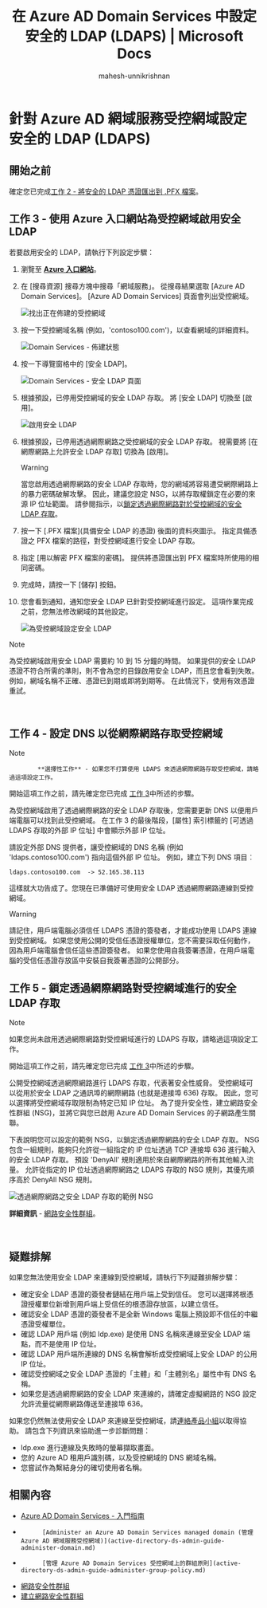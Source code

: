 ﻿---
title: "在 Azure AD Domain Services 中設定安全的 LDAP (LDAPS) | Microsoft Docs"
description: "針對 Azure Active Directory Domain Services 受控網域設定安全的 LDAP (LDAPS)"
services: active-directory-ds
documentationcenter: 
author: mahesh-unnikrishnan
manager: mtillman
editor: curtand
ms.assetid: c6da94b6-4328-4230-801a-4b646055d4d7
ms.service: active-directory-ds
ms.workload: identity
ms.tgt_pltfrm: na
ms.devlang: na
ms.topic: article
ms.date: 12/15/2017
ms.author: maheshu
ms.openlocfilehash: d55abe651f69e3539e7584b40a7aedf419bccda1
ms.sourcegitcommit: 821b6306aab244d2feacbd722f60d99881e9d2a4
ms.translationtype: HT
ms.contentlocale: zh-TW
ms.lasthandoff: 12/16/2017
---
# <a name="configure-secure-ldap-ldaps-for-an-azure-ad-domain-services-managed-domain"></a>針對 Azure AD 網域服務受控網域設定安全的 LDAP (LDAPS)

## <a name="before-you-begin"></a>開始之前
確定您已完成[工作 2 - 將安全的 LDAP 憑證匯出到 .PFX 檔案](active-directory-ds-admin-guide-configure-secure-ldap-export-pfx.md)。


## <a name="task-3---enable-secure-ldap-for-the-managed-domain-using-the-azure-portal"></a>工作 3 - 使用 Azure 入口網站為受控網域啟用安全 LDAP
若要啟用安全的 LDAP，請執行下列設定步驟：

1. 瀏覽至 **[Azure 入口網站](https://portal.azure.com)**。

2. 在 [搜尋資源] 搜尋方塊中搜尋「網域服務」。 從搜尋結果選取 [Azure AD Domain Services]。 [Azure AD Domain Services] 頁面會列出受控網域。

    ![找出正在佈建的受控網域](./media/getting-started/domain-services-provisioning-state-find-resource.png)

2. 按一下受控網域名稱 (例如，'contoso100.com')，以查看網域的詳細資料。

    ![Domain Services - 佈建狀態](./media/getting-started/domain-services-provisioning-state.png)

3. 按一下導覽窗格中的 [安全 LDAP]。

    ![Domain Services - 安全 LDAP 頁面](./media/active-directory-domain-services-admin-guide/secure-ldap-blade.png)

4. 根據預設，已停用受控網域的安全 LDAP 存取。 將 [安全 LDAP] 切換至 [啟用]。

    ![啟用安全 LDAP](./media/active-directory-domain-services-admin-guide/secure-ldap-blade-configure.png)
5. 根據預設，已停用透過網際網路之受控網域的安全 LDAP 存取。 視需要將 [在網際網路上允許安全 LDAP 存取] 切換為 [啟用]。 

    > [!WARNING]
    > 當您啟用透過網際網路的安全 LDAP 存取時，您的網域將容易遭受網際網路上的暴力密碼破解攻擊。 因此，建議您設定 NSG，以將存取權鎖定在必要的來源 IP 位址範圍。 請參閱指示，以[鎖定透過網際網路對於受控網域的安全 LDAP 存取](#task-5---lock-down-secure-ldap-access-to-your-managed-domain-over-the-internet)。
    >

6. 按一下 [.PFX 檔案]\(具備安全 LDAP 的憑證\) 後面的資料夾圖示。 指定具備憑證之 PFX 檔案的路徑，對受控網域進行安全 LDAP 存取。

7. 指定 [用以解密 PFX 檔案的密碼]。 提供將憑證匯出到 PFX 檔案時所使用的相同密碼。

8. 完成時，請按一下 [儲存] 按鈕。

9. 您會看到通知，通知您安全 LDAP 已針對受控網域進行設定。 這項作業完成之前，您無法修改網域的其他設定。

    ![為受控網域設定安全 LDAP](./media/active-directory-domain-services-admin-guide/secure-ldap-blade-configuring.png)

> [!NOTE]
> 為受控網域啟用安全 LDAP 需要約 10 到 15 分鐘的時間。 如果提供的安全 LDAP 憑證不符合所需的準則，則不會為您的目錄啟用安全 LDAP，而且您會看到失敗。 例如，網域名稱不正確、憑證已到期或即將到期等。 在此情況下，使用有效憑證重試。
>
>

<br>

## <a name="task-4---configure-dns-to-access-the-managed-domain-from-the-internet"></a>工作 4 - 設定 DNS 以從網際網路存取受控網域
> [!NOTE]
> 
            **選擇性工作** - 如果您不打算使用 LDAPS 來透過網際網路存取受控網域，請略過這項設定工作。
>
>

開始這項工作之前，請先確定您已完成 [工作 3](#task-3---enable-secure-ldap-for-the-managed-domain-using-the-azure-portal-preview)中所述的步驟。

為受控網域啟用了透過網際網路的安全 LDAP 存取後，您需要更新 DNS 以便用戶端電腦可以找到此受控網域。 在工作 3 的最後階段，[屬性] 索引標籤的 [可透過 LDAPS 存取的外部 IP 位址] 中會顯示外部 IP 位址。

請設定外部 DNS 提供者，讓受控網域的 DNS 名稱 (例如 'ldaps.contoso100.com') 指向這個外部 IP 位址。 例如，建立下列 DNS 項目︰

    ldaps.contoso100.com  -> 52.165.38.113

這樣就大功告成了。您現在已準備好可使用安全 LDAP 透過網際網路連線到受控網域。

> [!WARNING]
> 請記住，用戶端電腦必須信任 LDAPS 憑證的簽發者，才能成功使用 LDAPS 連線到受控網域。 如果您使用公開的受信任憑證授權單位，您不需要採取任何動作，因為用戶端電腦會信任這些憑證簽發者。 如果您使用自我簽署憑證，在用戶端電腦的受信任憑證存放區中安裝自我簽署憑證的公開部分。
>
>


## <a name="task-5---lock-down-secure-ldap-access-to-your-managed-domain-over-the-internet"></a>工作 5 - 鎖定透過網際網路對受控網域進行的安全 LDAP 存取
> [!NOTE]
> 如果您尚未啟用透過網際網路對受控網域進行的 LDAPS 存取，請略過這項設定工作。
>
>

開始這項工作之前，請先確定您已完成 [工作 3](#task-3---enable-secure-ldap-for-the-managed-domain-using-the-azure-portal-preview)中所述的步驟。

公開受控網域透過網際網路進行 LDAPS 存取，代表著安全性威脅。 受控網域可以從用於安全 LDAP 之通訊埠的網際網路 (也就是連接埠 636) 存取。 因此，您可以選擇將受控網域存取限制為特定已知 IP 位址。 為了提升安全性，建立網路安全性群組 (NSG)，並將它與您已啟用 Azure AD Domain Services 的子網路產生關聯。

下表說明您可以設定的範例 NSG，以鎖定透過網際網路的安全 LDAP 存取。 NSG 包含一組規則，能夠只允許從一組指定的 IP 位址透過 TCP 連接埠 636 進行輸入的安全 LDAP 存取。 預設 'DenyAll' 規則適用於來自網際網路的所有其他輸入流量。 允許從指定的 IP 位址透過網際網路之 LDAPS 存取的 NSG 規則，其優先順序高於 DenyAll NSG 規則。

![透過網際網路之安全 LDAP 存取的範例 NSG](./media/active-directory-domain-services-admin-guide/secure-ldap-sample-nsg.png)

**詳細資訊** - [網路安全性群組](../virtual-network/virtual-networks-nsg.md)。

<br>


## <a name="troubleshooting"></a>疑難排解
如果您無法使用安全 LDAP 來連線到受控網域，請執行下列疑難排解步驟：
* 確定安全 LDAP 憑證的簽發者鏈結在用戶端上受到信任。 您可以選擇將根憑證授權單位新增到用戶端上受信任的根憑證存放區，以建立信任。
* 確認安全 LDAP 憑證的簽發者不是全新 Windows 電腦上預設即不信任的中繼憑證受權單位。
* 確認 LDAP 用戶端 (例如 ldp.exe) 是使用 DNS 名稱來連線至安全 LDAP 端點，而不是使用 IP 位址。
* 確認 LDAP 用戶端所連線的 DNS 名稱會解析成受控網域上安全 LDAP 的公用 IP 位址。
* 確認受控網域之安全 LDAP 憑證的「主體」和「主體別名」屬性中有 DNS 名稱。
* 如果您是透過網際網路的安全 LDAP 來連線的，請確定虛擬網路的 NSG 設定允許流量從網際網路傳送至連接埠 636。

如果您仍然無法使用安全 LDAP 來連線至受控網域，請[連絡產品小組](active-directory-ds-contact-us.md)以取得協助。 請包含下列資訊來協助進一步診斷問題：
* ldp.exe 進行連線及失敗時的螢幕擷取畫面。
* 您的 Azure AD 租用戶識別碼，以及受控網域的 DNS 網域名稱。
* 您嘗試作為繫結身分的確切使用者名稱。


## <a name="related-content"></a>相關內容
* [Azure AD Domain Services - 入門指南](active-directory-ds-getting-started.md)
* 
            [Administer an Azure AD Domain Services managed domain (管理 Azure AD 網域服務受控網域)](active-directory-ds-admin-guide-administer-domain.md)
* 
            [管理 Azure AD Domain Services 受控網域上的群組原則](active-directory-ds-admin-guide-administer-group-policy.md)
* [網路安全性群組](../virtual-network/virtual-networks-nsg.md)
* [建立網路安全性群組](../virtual-network/virtual-networks-create-nsg-arm-pportal.md)

